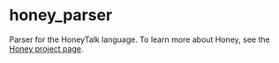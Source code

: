 # honey_parser

Parser for the HoneyTalk language. To learn more about Honey, see the [Honey project page](https://github.com/leisim/honey).
